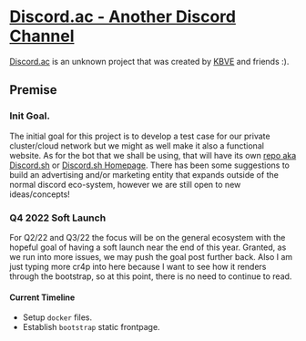 # [Discord.ac - Another Discord Channel](https://discord.ac/)

[Discord.ac](https://discord.ac) is an unknown project that was created by [KBVE](https://kbve.com/) and friends :).


## Premise

### Init Goal.

The initial goal for this project is to develop a test case for our private cluster/cloud network but we might as well make it also a functional website. As for the bot that we shall be using, that will have its own [repo aka Discord.sh](https://github.com/kbve/discord.sh) or [Discord.sh Homepage](https://discord.sh). There has been some suggestions to build an advertising and/or marketing entity that expands outside of the normal discord eco-system, however we are still open to new ideas/concepts!

### Q4 2022 Soft Launch

For Q2/22 and Q3/22 the focus will be on the general ecosystem with the hopeful goal of having a soft launch near the end of this year. Granted, as we run into more issues, we may push the goal post further back. Also I am just typing more cr4p into here because I want to see how it renders through the bootstrap, so at this point, there is no need to continue to read. 


#### Current Timeline

* Setup `docker` files.
* Establish `bootstrap` static frontpage.